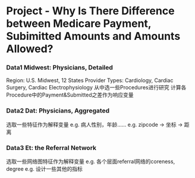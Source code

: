 # Project - Why Is There Difference between Medicare Payment, Subimitted Amounts and Amounts Allowed?


### Data1 Midwest: Physicians, Detailed
Region: U.S. Midwest, 12 States
Provider Types: Cardiology, Cardiac Surgery, Cardiac Electrophysiology
从中选一些Procedures进行研究
计算各Procedure中的Payment&Submitted之差作为响应变量

### Data2 Dat: Physicians, Aggregated
选取一些特征作为解释变量
e.g. 病人性别，年龄……
e.g. zipcode -> 坐标 -> 距离

### Data3 Et: the Referral Network
选取一些网络图特征作为解释变量
e.g. 各个层面referral网络的coreness, degree 
e.g. 设计一些其他的指标


